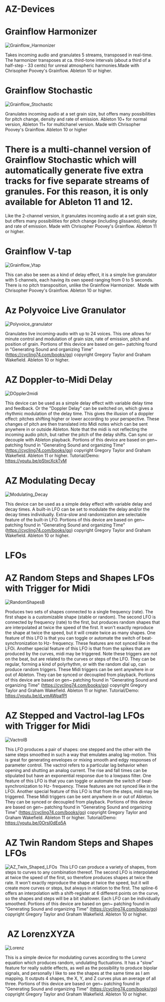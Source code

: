 # AZ-Devices

# Grainflow Harmonizer
![Grainflow_Harmonizer](https://github.com/AffeZwei/AZ-Devices/assets/62151108/aa09ca17-b300-4903-9d74-b3ad8293e1df)

Takes incoming audio and granulates 5 streams, transposed in real-time. The harmonizer transposes at ca. third-tone intervals (about a third of a half-step - 33 cents) for unreal atmospheric harmonies.​ Made with Chrisopher Poovey's Grainflow. Ableton 10 or higher.
​
# Grainflow Stochastic 
![Grainflow_Stochastic](https://github.com/AffeZwei/AZ-Devices/assets/62151108/44474ad7-24d7-4ab3-90a0-ec8dc4c1dc7b)

Granulates incoming audio at a set grain size, but offers many possibilities for pitch change, density and rate of emission. Ableton 10+ for normal version, Ableton 11+ for multichanel version. Made with Chrisopher Poovey's Grainflow. Ableton 10 or higher
# There is a multi-channel version of Grainflow Stochastic which will automatically generate five extra tracks for five separate streams of granules. For this reason, it is only available for Ableton 11 and 12. 
Like the 2-channel version, it granulates incoming audio at a set grain size, but offers many possibilities for pitch change (including glissando), density and rate of emission. Made with Chrisopher Poovey's Grainflow. Ableton 11 or higher.
​ 
# Grainflow V-tap

![Grainflow_Vtap](https://github.com/AffeZwei/AZ-Devices/assets/62151108/4814f6f6-1037-4c10-b41f-f6be4ab6316a)

This can also be seen as a kind of delay effect, it is a simple live granulator with 5 channels, each having its own speed ranging from 0 to 5 seconds. There is no pitch transposition, unlike the Grainflow Harmonizer. ​ Made with Chrisopher Poovey's Grainflow. Ableton 10 or higher. 
 
# Az Polyvoice Live Granulator

![Polyvoice_granulator](https://github.com/AffeZwei/AZ-Devices/assets/62151108/2e797832-18df-4542-91d5-715bde79c863)

Granulates live incoming-audio with up to 24 voices. This one allows for minute control and modulation of grain size, rate of emission, pitch and position of grain. Portions of this device are based on gen~ patching found in "Generating Sound and organizing Time" (https://cycling74.com/books/go) copyright Gregory Taylor and Graham Wakefield. Ableton 10 or higher.

# AZ Doppler-to-Midi Delay

![DOppler2midi](https://github.com/AffeZwei/AZ-Devices/assets/62151108/48a261f1-dcde-4e33-8c63-7ebb52a441bf)

This device can be used as a simple delay effect with variable delay time and feedback. Or the "Doppler Delay" can be switched on, which gives a rhythmic modulation of the delay time. This gives the illusion of a doppler effect: pitches shifting higher or lower according to your perspective. These changes of pitch are then translated into Midi notes which can be sent anywhere in or outside Ableton. Note that the midi is not reflecting the incoming audio pitch, but rather the pitch of the delay shifts. Can sync or decouple with Ableton playback. Portions of this device are based on gen~ patching found in "Generating Sound and organizing Time" (https://cycling74.com/books/go) copyright Gregory Taylor and Graham Wakefield. Ableton 11 or higher. Tutorial/Demo: https://youtu.be/pStxcXckTvM
​ 
# AZ Modulating Decay

![Modulating_Decay](https://github.com/AffeZwei/AZ-Devices/assets/62151108/6365c0c1-5a12-47a5-a404-4d9f82e43189)

This device can be used as a simple delay effect with variable delay and decay times. A built-in LFO can be set to modulate the delay and/or the decay times individually. Extra-slow and randomization are selectable feature of the built-in LFO. Portions of this device are based on gen~ patching found in "Generating Sound and organizing Time" (https://cycling74.com/books/go) copyright Gregory Taylor and Graham Wakefield. Ableton 10 or higher.

# LFOs
# AZ Random Steps and Shapes LFOs with Trigger for Midi

![RandomShapesB](https://github.com/AffeZwei/AZ-Devices/assets/62151108/21993275-7be4-4747-a2d8-19cfdcc24e8a)

Produces two sets of shapes connected to a single frequency (rate). The first shape is a customizable shape (stable or random). The second LFO is connected by frequency (rate) to the first, but produces random shapes that are interpolated at twice the speed of the first. It won't exactly reproduce the shape at twice the speed, but it will create twice as many shapes. One feature of this LFO is that you can toggle or automate the switch of beat-synchronization to Hz- frequency. These features are not synced like in the LFOi. Another special feature of this LFO is that from the spikes that are produced by the curves, midi may be triggered. Note these triggers are not on the beat, but are related to the curves or steps of the LFO. They can be regular, forming a kind of polyrhythm, or with the random dial up, can produce random triggers. These Midi triggers can be sent anywhere in or out of Ableton. They can be synced or decoupled from playback. Portions of this device are based on gen~ patching found in "Generating Sound and organizing Time" (https://cycling74.com/books/go) copyright Gregory Taylor and Graham Wakefield. Ableton 11 or higher. Tutorial/Demo: https://youtu.be/d_ymAWpafPI

# AZ Stepped and Vactrol-lag LFOs with Trigger for Midi

![VactrolB](https://github.com/AffeZwei/AZ-Devices/assets/62151108/a95706e6-1979-49fb-a629-ff1db1c999c4)

This LFO produces a pair of shapes: one stepped and the other with the same steps smoothed in such a way that emulates analog lag-motion. This is great for generating envelopes or mixing smooth and edgy responses of parameter control. The vactrol refers to a particular lag behavior when opening and shutting an analog current. The rise and fall times can be stipulated but have an exponential response due to a lowpass filter. One feature of this LFO is that you can toggle or automate the switch of beat-synchronization to Hz- frequency. These features are not synced like in the LFOi. Another special feature of this LFO is that from the steps, midi may be triggered. These Midi triggers can be sent anywhere in or out of Ableton. They can be synced or decoupled from playback. Portions of this device are based on gen~ patching found in "Generating Sound and organizing Time" (https://cycling74.com/books/go) copyright Gregory Taylor and Graham Wakefield. Ableton 11 or higher. Tutorial/Demo: https://youtu.be/0OrsI0dEq5A

#  AZ Twin Random Steps and Shapes LFOs

![AZ_Twin_Shaped_LFOs](https://github.com/AffeZwei/AZ-Devices/assets/62151108/200cb9ff-5341-40ae-92c1-70390ba66ccf)
​
This LFO can produce a variety of shapes, from steps to curves to any combination thereof. The second LFO is interpolated at twice the speed of the first, so therefore produces shapes at twice the rate. It won't exactly reproduce the shape at twice the speed, but it will create more curves or steps, but always in relation to the first. The spline-6 offers an interpolation with a shift-register at 6 different points on the curve, so the shapes and steps will be a bit shallower. Each LFO can be individually smoothed. Portions of this device are based on gen~ patching found in "Generating Sound and organizing Time" (https://cycling74.com/books/go) copyright Gregory Taylor and Graham Wakefield. Ableton 10 or higher.

# ​ AZ LorenzXYZA

![Lorenz](https://github.com/AffeZwei/AZ-Devices/assets/62151108/e2f142c4-212c-4773-b1a1-282a532b0bc2)

This is a simple device for modulating curves according to the Lorenz equation which produces random, undulating fluctuations. It has a "slow" feature for really subtle effects, as well as the possibility to produce bipolar signals, and personally I like to see the shapes at the same time as I am mapping. It outputs 4 shapes, the X, Y, and Z curves plus an average of all three. Portions of this device are based on gen~ patching found in "Generating Sound and organizing Time" (https://cycling74.com/books/go) copyright Gregory Taylor and Graham Wakefield. Ableton 10 or higher.

